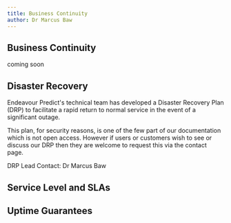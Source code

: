```yaml
---
title: Business Continuity
author: Dr Marcus Baw
---
```


## Business Continuity

coming soon

## Disaster Recovery

Endeavour Predict's technical team has developed a Disaster Recovery Plan (DRP) to facilitate a rapid return to normal service in the event of a significant outage.

This plan, for security reasons, is one of the few part of our documentation which is not open access. However if users or customers wish to see or discuss our DRP then they are welcome to request this via the contact page.

DRP Lead Contact: Dr Marcus Baw


## Service Level and SLAs


## Uptime Guarantees